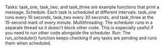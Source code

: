 Tasks: task_one, task_two, and task_three are example functions that print a message.
Schedule: Each task is scheduled at different intervals. task_one runs every 10 seconds, task_two every 30 seconds, and task_three at the 15-second mark of every minute.
Multithreading: The scheduler runs in a separate thread so it doesn’t block other code. This is especially useful if you need to run other code alongside the scheduler.
Run: The run_scheduler() function keeps checking if any tasks are pending and runs them when scheduled.
